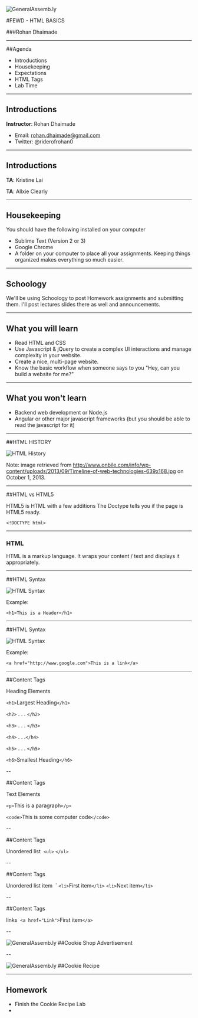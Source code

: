 ![GeneralAssemb.ly](../../img/icons/FEWD_Logo.png)

#FEWD - HTML BASICS

###Rohan Dhaimade

---


##Agenda

*	Introductions
*  Housekeeping
*	Expectations
*	HTML Tags
*	Lab Time

---

## Introductions

**Instructor**: Rohan Dhaimade

* Email: rohan.dhaimade@gmail.com
* Twitter: @riderofrohan0

---

## Introductions

**TA**: Kristine Lai


**TA**: Allxie Clearly

---

## Housekeeping ##

You should have the following installed on your computer

* Sublime Text (Version 2 or 3)
* Google Chrome
* A folder on your computer to place all your assignments. Keeping things organized makes everything so much easier.

---

## Schoology ##

We'll be using Schoology to post Homework assignments and submitting them.
I'll post lectures slides there as well and announcements.

---

## What you will learn ##

* Read HTML and CSS
* Use Javascript & jQuery to create a complex UI interactions and manage complexity in your website.
* Create a nice, multi-page website.
* Know the basic workflow when someone says to you "Hey, can you build a website for me?"

---

## What you won't learn ##

* Backend web development or Node.js
* Angular or other major javascript frameworks (but you should be able to read the javascript for it)

---

##HTML HISTORY

![HTML History](../../img/unit_1/Timeline_of_web_technologies.jpg)

Note:
image retrieved from http://www.onbile.com/info/wp-content/uploads/2013/09/Timeline-of-web-technologies-639x168.jpg on October 1, 2013.

---

##HTML vs HTML5

HTML5 is HTML with a few additions
The Doctype tells you if the page is HTML5 ready.


```<!DOCTYPE html>```

---

### HTML ###

HTML is a markup language. It wraps your content / text and displays it appropriately.

---

##HTML Syntax

![HTML Syntax](../../img/unit_1/tags.png)

Example:
```
<h1>This is a Header</h1>
```

---

##HTML Syntax

![HTML Syntax](../../img/unit_1/tags_attributes.png)

Example:
```
<a href="http://www.google.com">This is a link</a>
```
---

##Content Tags

Heading Elements

```<h1>```Largest Heading```</h1>```

```<h2>``` . . . ```</h2>```

```<h3>``` . . . ```</h3>```

```<h4>``` . . .```</h4>```

```<h5>``` . . . ```</h5>```

```<h6>```Smallest Heading```</h6>```

--

##Content Tags

Text Elements

```<p>```This is a paragraph```</p>```

```<code>```This is some computer code```</code>```

--

##Content Tags

Unordered list 
```<ul>``` ```</ul>```

--

##Content Tags

Unordered list item 
`
	```<li>```First item```</li>```
    ```<li>```Next item```</li>```


--

##Content Tags

links 
 ```<a href="Link">```First item```</a>```


--

![GeneralAssemb.ly](../../img/icons/code_along.png)
##Cookie Shop Advertisement

--

![GeneralAssemb.ly](../../img/icons/exercise_icon_md.png)
##Cookie Recipe

---

## Homework

* Finish the Cookie Recipe Lab
*
